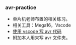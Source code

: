 ### avr-practice

- 单片机老师布置的相关练习。
- 相关工具：Mega16，Vscode
- [使用 vscode 写 avr 代码](https://github.com/techial1042/Blog/issues/1)
- 附加本人用来写 avr 文件夹。

